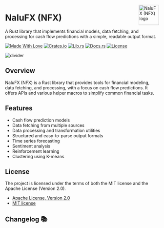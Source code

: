 <img src="https://kura.pro/nalufx/images/logos/nalufx.svg"
alt="NaluFX (NFX) logo" height="66" width="66" align="right" />

# NaluFX (NFX)

A Rust library that implements financial models, data fetching, and processing for cash flow predictions with a simple, readable output format.

[![Made With Love][made-with-rust]][05]
[![Crates.io][crates-badge]][07]
[![Lib.rs][libs-badge]][09]
[![Docs.rs][docs-badge]][08]
[![License][license-badge]][02]

![divider][divider]

## Overview

NaluFX (NFX) is a Rust library that provides tools for financial modeling, data fetching, and processing, with a focus on cash flow predictions. It offers APIs and various helper macros to simplify common financial tasks.

## Features

- Cash flow prediction models
- Data fetching from multiple sources
- Data processing and transformation utilities
- Structured and easy-to-parse output formats
- Time series forecasting
- Sentiment analysis
- Reinforcement learning
- Clustering using K-means

## License

The project is licensed under the terms of both the MIT license and the Apache License (Version 2.0).

- [Apache License, Version 2.0][01]
- [MIT license][02]

[01]: http://www.apache.org/licenses/LICENSE-2.0
[02]: http://opensource.org/licenses/MIT
[05]: https://github.com/sebastienrousseau/nalufx/graphs/contributors
[07]: https://crates.io/crates/nalufx
[08]: https://docs.rs/nalufx
[09]: https://lib.rs/crates/nalufx

[crates-badge]: https://img.shields.io/crates/v/nalufx.svg?style=for-the-badge 'Crates.io'
[divider]: https://kura.pro/common/images/elements/divider.svg "divider"
[docs-badge]: https://img.shields.io/docsrs/nalufx.svg?style=for-the-badge 'Docs.rs'
[libs-badge]: https://img.shields.io/badge/lib.rs-v0.0.1-orange.svg?style=for-the-badge 'Lib.rs'
[license-badge]: https://img.shields.io/crates/l/nalufx.svg?style=for-the-badge 'License'
[made-with-rust]: https://img.shields.io/badge/rust-f04041?style=for-the-badge&labelColor=c0282d&logo=rust 'Made With Rust'

## Changelog 📚
